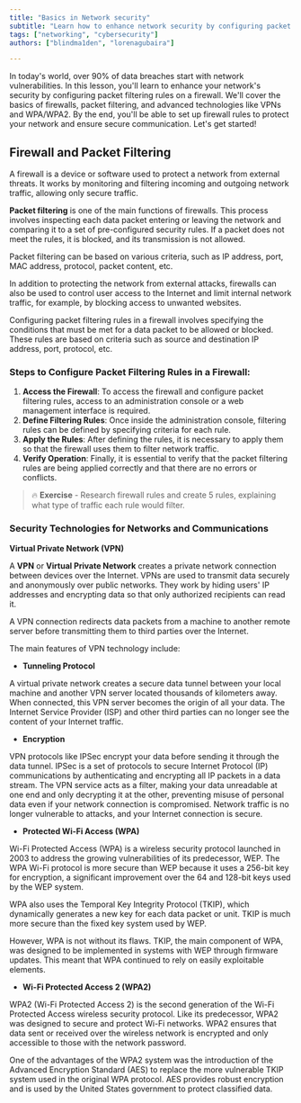 ```yaml
---
title: "Basics in Network security"
subtitle: "Learn how to enhance network security by configuring packet filtering rules in a firewall."
tags: ["networking", "cybersecurity"]
authors: ["blindma1den", "lorenagubaira"]

---
```


In today's world, over 90% of data breaches start with network vulnerabilities. In this lesson, you'll learn to enhance your network's security by configuring packet filtering rules on a firewall. We'll cover the basics of firewalls, packet filtering, and advanced technologies like VPNs and WPA/WPA2. By the end, you'll be able to set up firewall rules to protect your network and ensure secure communication. Let's get started!

## Firewall and Packet Filtering

A firewall is a device or software used to protect a network from external threats. It works by monitoring and filtering incoming and outgoing network traffic, allowing only secure traffic.

**Packet filtering** is one of the main functions of firewalls. This process involves inspecting each data packet entering or leaving the network and comparing it to a set of pre-configured security rules. If a packet does not meet the rules, it is blocked, and its transmission is not allowed.

Packet filtering can be based on various criteria, such as IP address, port, MAC address, protocol, packet content, etc.

In addition to protecting the network from external attacks, firewalls can also be used to control user access to the Internet and limit internal network traffic, for example, by blocking access to unwanted websites.

Configuring packet filtering rules in a firewall involves specifying the conditions that must be met for a data packet to be allowed or blocked. These rules are based on criteria such as source and destination IP address, port, protocol, etc.

### Steps to Configure Packet Filtering Rules in a Firewall:

1. **Access the Firewall**: To access the firewall and configure packet filtering rules, access to an administration console or a web management interface is required.
2. **Define Filtering Rules**: Once inside the administration console, filtering rules can be defined by specifying criteria for each rule.
3. **Apply the Rules**: After defining the rules, it is necessary to apply them so that the firewall uses them to filter network traffic.
4. **Verify Operation**: Finally, it is essential to verify that the packet filtering rules are being applied correctly and that there are no errors or conflicts.

>🔥 **Exercise** - Research firewall rules and create 5 rules, explaining what type of traffic each rule would filter.

### Security Technologies for Networks and Communications

**Virtual Private Network (VPN)**

A **VPN** or **Virtual Private Network** creates a private network connection between devices over the Internet. VPNs are used to transmit data securely and anonymously over public networks. They work by hiding users' IP addresses and encrypting data so that only authorized recipients can read it.

A VPN connection redirects data packets from a machine to another remote server before transmitting them to third parties over the Internet.

The main features of VPN technology include:

- **Tunneling Protocol**

A virtual private network creates a secure data tunnel between your local machine and another VPN server located thousands of kilometers away. When connected, this VPN server becomes the origin of all your data. The Internet Service Provider (ISP) and other third parties can no longer see the content of your Internet traffic.

- **Encryption**

VPN protocols like IPSec encrypt your data before sending it through the data tunnel. IPSec is a set of protocols to secure Internet Protocol (IP) communications by authenticating and encrypting all IP packets in a data stream. The VPN service acts as a filter, making your data unreadable at one end and only decrypting it at the other, preventing misuse of personal data even if your network connection is compromised. Network traffic is no longer vulnerable to attacks, and your Internet connection is secure.

- **Protected Wi-Fi Access (WPA)**

Wi-Fi Protected Access (WPA) is a wireless security protocol launched in 2003 to address the growing vulnerabilities of its predecessor, WEP. The WPA Wi-Fi protocol is more secure than WEP because it uses a 256-bit key for encryption, a significant improvement over the 64 and 128-bit keys used by the WEP system.

WPA also uses the Temporal Key Integrity Protocol (TKIP), which dynamically generates a new key for each data packet or unit. TKIP is much more secure than the fixed key system used by WEP.

However, WPA is not without its flaws. TKIP, the main component of WPA, was designed to be implemented in systems with WEP through firmware updates. This meant that WPA continued to rely on easily exploitable elements.

- **Wi-Fi Protected Access 2 (WPA2)**

WPA2 (Wi-Fi Protected Access 2) is the second generation of the Wi-Fi Protected Access wireless security protocol. Like its predecessor, WPA2 was designed to secure and protect Wi-Fi networks. WPA2 ensures that data sent or received over the wireless network is encrypted and only accessible to those with the network password.

One of the advantages of the WPA2 system was the introduction of the Advanced Encryption Standard (AES) to replace the more vulnerable TKIP system used in the original WPA protocol. AES provides robust encryption and is used by the United States government to protect classified data.
